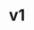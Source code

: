 ---
title: v1
slogan: Simple, modern and intuitive timetracking app like you've always wished for.
githubUrl: https://github.com/schmidfelix/timey
branch: main
protected: true
---